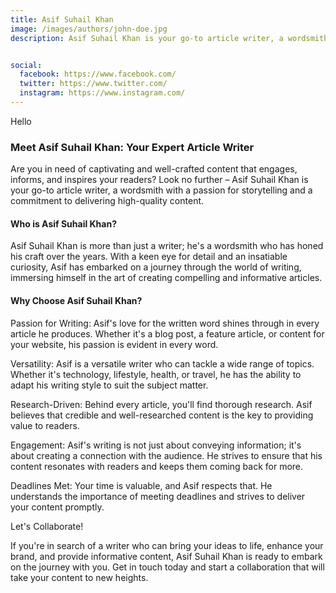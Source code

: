 ```yaml
---
title: Asif Suhail Khan 
image: /images/authors/john-doe.jpg
description: Asif Suhail Khan is your go-to article writer, a wordsmith with a passion for storytelling and a commitment to delivering high-quality content.


social:
  facebook: https://www.facebook.com/
  twitter: https://www.twitter.com/
  instagram: https://www.instagram.com/
---
```


Hello 

### Meet Asif Suhail Khan: Your Expert Article Writer

Are you in need of captivating and well-crafted content that engages, informs, and inspires your readers? Look no further – Asif Suhail Khan is your go-to article writer, a wordsmith with a passion for storytelling and a commitment to delivering high-quality content.

#### Who is Asif Suhail Khan?

Asif Suhail Khan is more than just a writer; he's a wordsmith who has honed his craft over the years. With a keen eye for detail and an insatiable curiosity, Asif has embarked on a journey through the world of writing, immersing himself in the art of creating compelling and informative articles.

#### Why Choose Asif Suhail Khan?

Passion for Writing: Asif's love for the written word shines through in every article he produces. Whether it's a blog post, a feature article, or content for your website, his passion is evident in every word.

Versatility: Asif is a versatile writer who can tackle a wide range of topics. Whether it's technology, lifestyle, health, or travel, he has the ability to adapt his writing style to suit the subject matter.

Research-Driven: Behind every article, you'll find thorough research. Asif believes that credible and well-researched content is the key to providing value to readers.

Engagement: Asif's writing is not just about conveying information; it's about creating a connection with the audience. He strives to ensure that his content resonates with readers and keeps them coming back for more.

Deadlines Met: Your time is valuable, and Asif respects that. He understands the importance of meeting deadlines and strives to deliver your content promptly.

Let's Collaborate!

If you're in search of a writer who can bring your ideas to life, enhance your brand, and provide informative content, Asif Suhail Khan is ready to embark on the journey with you. Get in touch today and start a collaboration that will take your content to new heights.
